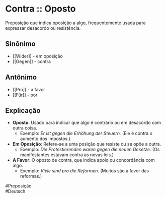# Contra :: Oposto
Preposição que indica oposição a algo, frequentemente usada para expressar desacordo ou resistência.

## Sinônimo
- [[Wider]] - em oposição  
- [[Gegen]] - contra  

## Antônimo
- [[Pro]] - a favor  
- [[Für]] - por  

## Explicação
- **Oposto**: Usado para indicar que algo é contrário ou em desacordo com outra coisa.
  - Exemplo: *Er ist gegen die Erhöhung der Steuern.* (Ele é contra o aumento dos impostos.)
- **Em Oposição**: Refere-se a uma posição que resiste ou se opõe a outra.
  - Exemplo: *Die Protestierenden waren gegen die neuen Gesetze.* (Os manifestantes estavam contra as novas leis.)
- **A Favor**: O oposto de contra, que indica apoio ou concordância com algo.
  - Exemplo: *Viele sind pro die Reformen.* (Muitos são a favor das reformas.)

#Preposição  
#Deutsch